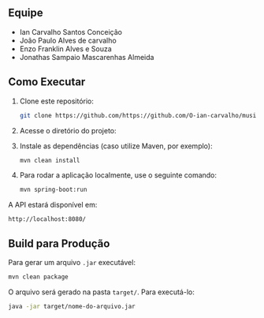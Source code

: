 
## Equipe
- Ian Carvalho Santos Conceição
- João Paulo Alves de carvalho
- Enzo Franklin Alves e Souza
- Jonathas Sampaio Mascarenhas Almeida
  
## Como Executar

1. Clone este repositório:
   ```sh
   git clone https://github.com/https://github.com/O-ian-carvalho/musics-back
   ```
2. Acesse o diretório do projeto:
  
3. Instale as dependências (caso utilize Maven, por exemplo):
   ```sh
   mvn clean install
   ```
4. Para rodar a aplicação localmente, use o seguinte comando:
   ```sh
   mvn spring-boot:run
   ```

A API estará disponível em:
```
http://localhost:8080/
```

## Build para Produção

Para gerar um arquivo `.jar` executável:
```sh
mvn clean package
```
O arquivo será gerado na pasta `target/`. Para executá-lo:
```sh
java -jar target/nome-do-arquivo.jar
```


